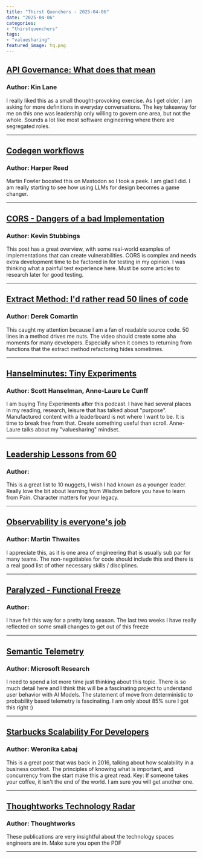 ```yaml
---
title: "Thirst Quenchers - 2025-04-06"
date: "2025-04-06"
categories:
- "thirstquenchers"
tags:
- "valuesharing"
featured_image: tq.png
---
```



## [API Governance: What does that mean](https://apievangelist.com/2025/04/02/what-is-it-you-are-governing-when-you-say-api-governance/)

### Author: Kin Lane

 I really liked this as a small thought-provoking exercise. As I get older, I am asking for more definitions in everyday conversations. The key takeaway for me on this one was leadership only willing to govern one area, but not the whole. Sounds a lot like most software engineering where there are segregated roles.

***

 ## [Codegen workflows](https://harper.blog/2025/02/16/my-llm-codegen-workflow-atm/)

### Author: Harper Reed

 Martin Fowler boosted this on Mastodon so I took a peek. I am glad I did. I am really starting to see how using LLMs for design becomes a game changer. 

***

 ## [CORS - Dangers of a bad Implementation](https://github.blog/security/application-security/localhost-dangers-cors-and-dns-rebinding/)

### Author: Kevin Stubbings

 This post has a great overview, with some real-world examples of implementations that can create vulnerabilities. CORS is complex and needs extra development time to be factored in for testing in my opinion. I was thinking what a painful test experience here. Must be some articles to research later for good testing. 

***

 ## [Extract Method: I'd rather read 50 lines of code](https://codeopinion.com/id-rather-read-50-lines-than-extract-method-refactoring/)

### Author: Derek Comartin

 This caught my attention because I am a fan of readable source code. 50 lines in a method drives me nuts. The video should create some aha moments for many developers. Especially when it comes to returning from functions that the extract method refactoring hides sometimes.

***

 ## [Hanselminutes: Tiny Experiments](https://www.hanselminutes.com/991/tiny-experiments-with-anne-laure-le-cunff)

### Author: Scott Hanselman, Anne-Laure Le Cunff

 I am buying Tiny Experiments after this podcast. I have had several places in my reading, research, leisure that has talked about "purpose". Manufactured content with a leaderboard is not where I want to be. It is time to break free from that. Create something useful than scroll. Anne-Laure talks about my "valuesharing" mindset.

***

 ## [Leadership Lessons from 60 ](https://careynieuwhof.com/leadership-lessons-from-60/)

### Author: 

 This is a great list to 10 nuggets, I wish I had known as a younger leader. Really love the bit about learning from Wisdom before you have to learn from Pain. Character matters for your legacy.

***

 ## [Observability is everyone's job](https://thenewstack.io/observability-every-engineers-job-not-just-ops-problem/)

### Author: Martin Thwaites

 I appreciate this, as it is one area of engineering that is usually sub par for many teams. The non-negotiables for code should include this and there is a real good list of other necessary skills / disciplines.

***

 ## [Paralyzed - Functional Freeze](https://nesslabs.com/functional-freeze)

### Author: 

 I have felt this way for a pretty long season. The last two weeks I have really reflected on some small changes to get out of this freeze

***

 ## [Semantic Telemetry](https://www.microsoft.com/en-us/research/project/semantic-telemetry/)

### Author: Microsoft Research

 I need to spend a lot more time just thinking about this topic. There is so much detail here and I think this will be a fascinating project to understand user behavior with AI Models. The statement of move from deterministic to probability based telemetry is fascinating. I am only about 85% sure I got this right :)

***

 ## [Starbucks Scalability For Developers](https://particular.net/blog/what-starbucks-can-teach-us-about-software-scalability)

### Author: Weronika Łabaj

 This is a great post that was back in 2016, talking about how scalability in a business context. The principles of knowing what is important, and concurrency from the start make this a great read. Key: If someone takes your coffee, it isn't the end of the world. I am sure you will get another one.

***

 ## [Thoughtworks Technology Radar](https://www.thoughtworks.com/radar)

### Author: Thoughtworks 

 These publications are very insightful about the technology spaces engineers are in. Make sure you open the PDF

***